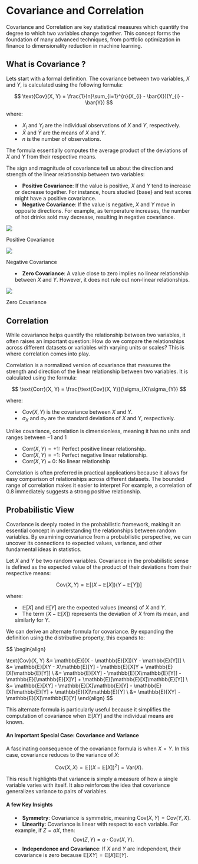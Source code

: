 <script>
  import { base } from "$app/paths";
  import {math, display} from 'mathlifier';

  import CovPositive from './cov-positive.png';
  import CovNegative from './cov-negative.png';
  import CovZero from './cov-zero.png';
</script>

<style lang="scss">
  @charset "UTF-8";
  @use 'sass:math';
  @use './variables.scss';

  hr {
    background: variables.$color-accent;
    height: 1px;
    border: 0;
  }

  /* Heading */
  h1,
  h2,
  h3,
  h4,
  h5,
  h6 {
    // check imported weights and styles in gatsby-browser.jsx
    margin: variables.$spacing-12 0 variables.$spacing-6;
    line-height: variables.$line-height-tight;
  }

  h3,
  h4,
  h5,
  h6 {
    font-weight: variables.$font-weight-bold;
  }

  h1 {
    margin-top: 0;
    font-weight: variables.$font-weight-black;
    font-size: variables.$font-size-6;
  }

  h2 {
    font-size: variables.$font-size-5;
    font-weight: variables.$font-weight-semibold;
  }

  h3 {
    font-size: variables.$font-size-4;
  }

  h4 {
    font-size: variables.$font-size-3;
  }

  h5 {
    font-size: variables.$font-size-2;
  }

  h6 {
    font-size: variables.$font-size-1;
  }

  /* Prose */
  p {
    line-height: variables.$line-height-relaxed;
    $baseline-multiplier: 0.179;
    $x-height-multiplier: 0.35;
    margin: variables.$spacing-0 variables.$spacing-0 variables.$spacing-4 variables.$spacing-0;
    padding: variables.$spacing-0;
  }

  ul,
  ol {
    margin-left: variables.$spacing-0;
    margin-right: variables.$spacing-0;
    padding: variables.$spacing-0;
    margin-bottom: variables.$spacing-8;
    list-style-position: inside;
    list-style-type: disc;
  }

  li p {
    display: inline;
  }

  ul li,
  ol li {
    padding-left: variables.$spacing-8;
    margin-bottom: math.div(variables.$spacing-6, 2);
  }

  li > p {
    margin-bottom: math.div(variables.$spacing-8, 2);
  }

  li *:last-child {
    margin-bottom: variables.$spacing-0;
  }

  li > ul {
    margin-left: variables.$spacing-8;
    margin-top: math.div(variables.$spacing-8, 2);
  }

  blockquote {
    color: variables.$color-theme-4;
    margin-left: calc(#{-1 + variables.$spacing-6});
    margin-right: variables.$spacing-8;
    padding: variables.$spacing-0 variables.$spacing-0 variables.$spacing-0 variables.$spacing-6;
    border-left: variables.$spacing-1 solid variables.$color-primary;
    font-size: variables.$font-size-2;
    font-style: italic;
    margin-bottom: variables.$spacing-8;
  }

  blockquote > :last-child {
    margin-bottom: variables.$spacing-0;
  }

  blockquote > ul,
  blockquote > ol {
    list-style-position: inside;
  }

  table {
    width: 100%;
    margin-bottom: variables.$spacing-8;
    border-collapse: collapse;
    border-spacing: 0.25rem;
  }

  table thead tr th {
    border-bottom: 1px solid variables.$color-accent;
  }

  /* Link */
  a {
    color: variables.$color-theme-4;
  }

  a,
  button {
    // browser will not anticipate double click so proceeds with action quicker (300 ms quicker)
    touch-action: manipulation;
  }

  button:focus,
  button:hover {
    cursor: pointer;
  }

  h1 > a {
    color: inherit;
    text-decoration: none;
  }
  h2 > a,
  h3 > a,
  h4 > a,
  h5 > a,
  h6 > a {
    text-decoration: none;
    color: inherit;
  }

  a:hover,
  a:focus {
    text-decoration: none;
  }

  figure {
    margin-bottom: variables.$spacing-6;
    padding-bottom: variables.$spacing-6;
  }

  figure figcaption {
    margin-top: variables.$spacing-2;
  }

  /* Media queries */
  @media (max-width: variables.$desktop-breakpoint) {
    h1 {
      font-size: variables.$mobile-font-size-6;
    }

    h2 {
      font-size: variables.$mobile-font-size-5;
    }

    h3 {
      font-size: variables.$mobile-font-size-4;
    }

    h4 {
      font-size: variables.$mobile-font-size-3;
    }

    h5 {
      font-size: variables.$mobile-font-size-2;
    }

    h6 {
      font-size: variables.$mobile-font-size-1;
    }

    blockquote {
      padding: variables.$spacing-0 variables.$spacing-0 variables.$spacing-0 variables.$spacing-4;
      margin-left: variables.$spacing-0;
    }
    ul,
    ol {
      list-style-position: inside;
    }
  }

  :global(pre.shiki) {
    padding: 15px;
    margin: variables.$spacing-0 variables.$spacing-0 variables.$spacing-4 variables.$spacing-0;
    @apply rounded-lg;
  }
</style>

# Covariance and Correlation

Covariance and Correlation are key statistical measures which quantify the degree to which two variables change together. This concept forms the foundation of many advanced techniques, from portfolio optimization in finance to dimensionality reduction in machine learning.

## What is Covariance ?

Lets start with a formal definition. The covariance between two variables, $X$ and $Y$, is calculated using the following formula:

$$
\text{Cov}(X, Y) = \frac{1}{n}\sum_{i=1}^{n}(X_{i} - \bar{X})(Y_{i} - \bar{Y})
$$

where:
  - $X_{i}​$ and $Y_{i}$ are the individual observations of $X$ and $Y$, respectively.
  - $\bar{X}$ and $\bar{Y}$ are the means of $X$ and $Y$.
  - $n$ is the number of observations.

The formula essentially computes the average product of the deviations of $X$ and $Y$ from their respective means.

The sign and magnitude of covariance tell us about the direction and strength of the linear relationship between two variables:

- **Positive Covariance**: If the value is positive, $X$ and $Y$ tend to increase or decrease together. For instance, hours studied {base} and test scores might have a positive covariance.

- **Negative Covariance**: If the value is negative, $X$ and $Y$ move in opposite directions. For example, as temperature increases, the number of hot drinks sold may decrease, resulting in negative covariance.

<div class="flex w-full max-w-full gap-6 mb-6">
  <div class="flex-1">
    <img class="w-full max-w-full" src={CovPositive}>
    <p class="text-center text-content3 !mt-2">Positive Covariance</p>
  </div>
  <div class="flex-1">
    <img class="w-full max-w-full" src={CovNegative}>
    <p class="text-center text-content3 !mt-2">Negative Covariance</p>
  </div>
</div>

- **Zero Covariance**: A value close to zero implies no linear relationship between $X$ and $Y$. However, it does not rule out non-linear relationships.

<div class="flex justify-center w-full max-w-full gap-6 mb-6">
  <div class="max-w-[50%]">
    <img class="w-full max-w-full" src={CovZero}>
    <p class="text-center text-content3 !mt-2">Zero Covariance</p>
  </div>
</div>

## Correlation

While covariance helps quantify the relationship between two variables, it often raises an important question: How do we compare the relationships across different datasets or variables with varying units or scales? This is where correlation comes into play.

Correlation is a normalized version of covariance that measures the strength and direction of the linear relationship between two variables. It is calculated using the formula:

$$
\text{Corr}(X, Y) = \frac{\text{Cov}(X, Y)}{\sigma_{X}\sigma_{Y}}
$$

where:
  - $\text{Cov}(X, Y)$ is the covariance between $X$ and $Y$.
  - $\sigma_{X}$ and $\sigma_{Y}$ are the standard deviations of $X$ and $Y$, respectively.

Unlike covariance, correlation is dimensionless, meaning it has no units and ranges between $−1$ and $1$

  - $\text{Corr}(X, Y) = +1$: Perfect positive linear relationship.
  - $\text{Corr}(X, Y) = -1$: Perfect negative linear relationship.
  - $\text{Corr}(X, Y) \; = \; 0$: No linear relationship

Correlation is often preferred in practical applications because it allows for easy comparison of relationships across different datasets. The bounded range of correlation makes it easier to interpret For example, a correlation of $0.8$ immediately suggests a strong positive relationship.

## Probabilistic View

Covariance is deeply rooted in the probabilistic framework, making it an essential concept in understanding the relationships between random variables. By examining covariance from a probabilistic perspective, we can uncover its connections to expected values, variance, and other fundamental ideas in statistics.

Let $X$ and $Y$ be two random variables. Covariance in the probabilistic sense is defined as the expected value of the product of their deviations from their respective means:

$$
\text{Cov}(X, Y) = \mathbb{E}[(X - \mathbb{E}[X])(Y - \mathbb{E}[Y])]
$$

where:
  - $\mathbb{E}[X]$ and $\mathbb{E}[Y]$ are the expected values (means) of $X$ and $Y$.
  - The term $(X - \mathbb{E}[X])$ represents the deviation of $X$ from its mean, and similarly for $Y$.


We can derive an alternate formula for covariance. By expanding the definition using the distributive property, this expands to:

$$
\begin{align}

\text{Cov}(X, Y) &= \mathbb{E}[(X - \mathbb{E}[X])(Y - \mathbb{E}[Y])] \\
  &= \mathbb{E}[XY - X\mathbb{E}[Y] - \mathbb{E}[X]Y + \mathbb{E}[X]\mathbb{E}[Y]] \\
  &= \mathbb{E}[XY] - \mathbb{E}[X\mathbb{E}[Y]] - \mathbb{E}[\mathbb{E}[X]Y] + \mathbb{E}[\mathbb{E}[X]\mathbb{E}[Y]] \\
  &= \mathbb{E}[XY] - \mathbb{E}[X]\mathbb{E}[Y] - \mathbb{E}[X]\mathbb{E}[Y] + \mathbb{E}[X]\mathbb{E}[Y] \\
  &= \mathbb{E}[XY] - \mathbb{E}[X]\mathbb{E}[Y]
\end{align}
$$

This alternate formula is particularly useful because it simplifies the computation of covariance when $\mathbb{E}[XY]$ and the individual means are known.

#### **An Important Special Case: Covariance and Variance**

A fascinating consequence of the covariance formula is when $X = Y$. In this case, covariance reduces to the variance of $X$:

$$
\text{Cov}(X, X) = \mathbb{E}[(X - \mathbb{E}[X])^2] = \text{Var}(X).
$$

This result highlights that variance is simply a measure of how a single variable varies with itself. It also reinforces the idea that covariance generalizes variance to pairs of variables.

#### **A few Key Insights**

1. **Symmetry**: Covariance is symmetric, meaning $\text{Cov}(X, Y) = \text{Cov}(Y, X)$.
2. **Linearity**: Covariance is linear with respect to each variable. For example, if $Z = aX$, then:
   $$
   \text{Cov}(Z, Y) = a \cdot \text{Cov}(X, Y).
   $$
3. **Independence and Covariance**: If $X$ and $Y$ are independent, their covariance is zero because $\mathbb{E}[XY] = \mathbb{E}[X]\mathbb{E}[Y]$.
